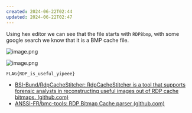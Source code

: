 ```yaml
---
created: 2024-06-22T02:44
updated: 2024-06-22T02:47
---
```


Using hex editor we can see that the file starts with `RDP8bmp`, with some google search we know that it is a BMP cache file.

![image.png](https://res.cloudinary.com/kumonochisanaka/image/upload/v1719038693/2024/06/9280f42ea811742502668c4423126539.png)

![image.png](https://res.cloudinary.com/kumonochisanaka/image/upload/v1719038670/2024/06/a9b5549538e9b93a3ef5cc56b831b4bd.png)

```
FLAG{RDP_is_useful_yipeee}
```

- [BSI-Bund/RdpCacheStitcher: RdpCacheStitcher is a tool that supports forensic analysts in reconstructing useful images out of RDP cache bitmaps. (github.com)](https://github.com/BSI-Bund/RdpCacheStitcher)
- [ANSSI-FR/bmc-tools: RDP Bitmap Cache parser (github.com)](https://github.com/ANSSI-FR/bmc-tools)
